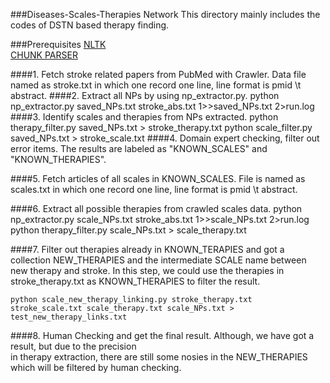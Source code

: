 ###Diseases-Scales-Therapies Network
This directory mainly includes the codes of DSTN based therapy finding.

###Prerequisites
	[NLTK](http://www.nltk.org)  
	[CHUNK PARSER](https://github.com/biplab-iitb/practNLPTools) 



####1. Fetch stroke related papers from PubMed with Crawler. 
	Data file named as stroke.txt in which one record one line, line format is pmid \t abstract.
####2. Extract all NPs by using np_extractor.py. 
	python np_extractor.py saved_NPs.txt stroke_abs.txt 1>>saved_NPs.txt 2>run.log 
####3. Identify scales and therapies from NPs extracted. 
	python therapy_filter.py saved_NPs.txt > stroke_therapy.txt 
	python scale_filter.py saved_NPs.txt > stroke_scale.txt
####4. Domain expert checking, filter out error items.
	The results are labeled as "KNOWN_SCALES" and "KNOWN_THERAPIES".

####5. Fetch articles of all scales in KNOWN_SCALES.
	File is named as scales.txt in which one record one line, line format is pmid \t abstract.

####6. Extract all possible therapies from crawled scales data.
python np_extractor.py scale_NPs.txt stroke_abs.txt 1>>scale_NPs.txt 2>run.log 
	python therapy_filter.py scale_NPs.txt > scale_therapy.txt 

####7. Filter out therapies already in KNOWN_TERAPIES and got a collection NEW_THERAPIES and the intermediate SCALE name between new therapy and stroke.
	In this step, we could use the therapies in stroke_therapy.txt as KNOWN_THERAPIES to filter the result. 

	python scale_new_therapy_linking.py stroke_therapy.txt stroke_scale.txt scale_therapy.txt scale_NPs.txt > test_new_therapy_links.txt 


####8. Human Checking and get the final result.
	Although, we have got a result, but due to the precision  
	in therapy extraction, there are still some nosies in the NEW_THERAPIES which will be filtered by human checking. 
